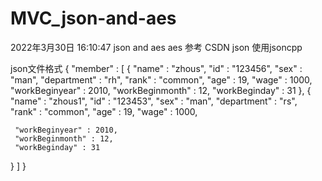 # MVC_json-and-aes
2022年3月30日 16:10:47
json and aes
aes 参考 CSDN
json 使用jsoncpp

json文件格式
{
"member" :
[
  {
     "name" : "zhous",
     "id" : "123456",
     "sex" : "man",
     "department" : "rh",
     "rank" : "common",
     "age" : 19,
     "wage" : 1000,
     "workBeginyear" : 2010,
     "workBeginmonth" : 12,
     "workBeginday" : 31
  },
  {
     "name" : "zhous1",
     "id" : "123453",
     "sex" : "man",
     "department" : "rs",
     "rank" : "common",
     "age" : 19,
     "wage" : 1000,
    
     "workBeginyear" : 2010,
     "workBeginmonth" : 12,
     "workBeginday" : 31
  }
]
}

